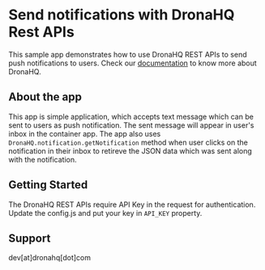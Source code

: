# Send notifications with DronaHQ Rest APIs

This sample app demonstrates how to use DronaHQ REST APIs to send push notifications to users.
Check our [documentation](http://docs.dronahq.com) to know more about DronaHQ.

## About the app

This app is simple application, which accepts text message which can be sent to users as push notification.
The sent message will appear in user's inbox in the container app. The app also uses 
`DronaHQ.notification.getNotification` method when user clicks on the notification in their inbox to 
retireve the JSON data which was sent along with the notification.

## Getting Started

The DronaHQ REST APIs require API Key in the request for authentication. Update the config.js and put your key in `API_KEY` property.

## Support

dev[at]dronahq[dot]com